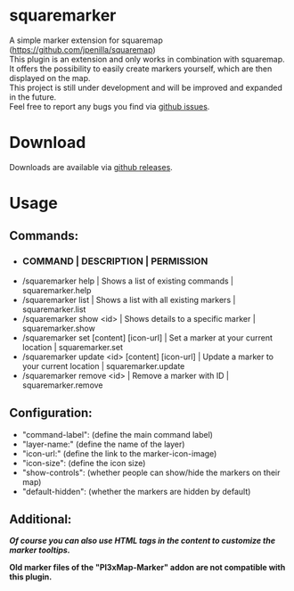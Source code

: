# squaremarker
A simple marker extension for squaremap (https://github.com/jpenilla/squaremap)
<br>
This plugin is an extension and only works in combination with squaremap.
<br>
It offers the possibility to easily create markers yourself, which are then displayed on the map.<br>
This project is still under development and will be improved and expanded in the future.<br>
Feel free to report any bugs you find via [github issues](https://github.com/SentixDev/squaremarker/issues).

# Download
Downloads are available via [github releases](https://github.com/SentixDev/squaremarker/releases).

# Usage
## Commands:
- ### COMMAND | DESCRIPTION | PERMISSION
- /squaremarker help | Shows a list of existing commands | squaremarker.help
- /squaremarker list | Shows a list with all existing markers | squaremarker.list
- /squaremarker show \<id\> | Shows details to a specific marker | squaremarker.show
- /squaremarker set [content] [icon-url] | Set a marker at your current location | squaremarker.set
- /squaremarker update \<id\> [content] [icon-url] | Update a marker to your current location | squaremarker.update
- /squaremarker remove \<id\> | Remove a marker with ID | squaremarker.remove

## Configuration:
- "command-label": (define the main command label)
- "layer-name:" (define the name of the layer)
- "icon-url:" (define the link to the marker-icon-image)
- "icon-size": (define the icon size)
- "show-controls": (whether people can show/hide the markers on their map)
- "default-hidden": (whether the markers are hidden by default)

## Additional:
***Of course you can also use HTML tags in the content to customize the marker tooltips.***

**Old marker files of the "Pl3xMap-Marker" addon are not compatible with this plugin.** 
